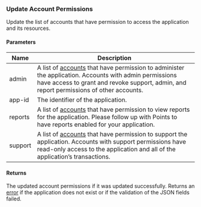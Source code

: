 ### Update Account Permissions

Update the list of accounts that have permission to access the application and its resources.

#### Parameters

<table>
    <thead>
        <tr>
            <th>Name</th>
            <th>Description</th>
        </tr>
    </thead>
    <tbody>
        <tr>
        <tr>
            <td>admin</td>
            <td>A list of <a href="#accounts">accounts</a> that have permission to administer the application. Accounts with admin permissions have access to grant and revoke support, admin, and report permissions of other accounts.
        </tr>
            <td>app-id</td>
            <td>The identifier of the application.</td>
        </tr>
        <tr>
            <td>reports</td>
            <td>A list of <a href="#accounts">accounts</a> that have permission to view reports for the application. Please follow up with Points to have reports enabled for your application.
        </tr>
        <tr>
            <td>support</td>
            <td>A list of <a href="#accounts">accounts</a> that have permission to support the application. Accounts with support permissions have read-only access to the application and all of the application’s transactions.</td>
        </tr>
    </tbody>
</table>

#### Returns

The updated account permissions if it was updated successfully. Returns an [error](./?doc=reference-manual#errors) if the application does not exist or if the validation of the JSON fields failed.












